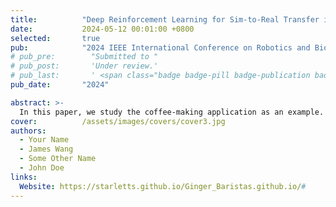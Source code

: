 ```yaml
---
title:          "Deep Reinforcement Learning for Sim-to-Real Transfer in a Humanoid Robot Barista"
date:           2024-05-12 00:01:00 +0800
selected:       true
pub:            "2024 IEEE International Conference on Robotics and Biomimetics (ROBIO)"
# pub_pre:        "Submitted to "
# pub_post:       'Under review.'
# pub_last:       ' <span class="badge badge-pill badge-publication badge-success">Spotlight</span>'
pub_date:       "2024"

abstract: >-
  In this paper, we study the coffee-making application as an example. We proposed a reinforcement learning robot manipulation method with visual perception for filling-up the sim-to-real gap. We constructed a high-fidelity coffee making digital twin simulation environment.
cover:          /assets/images/covers/cover3.jpg
authors:
  - Your Name
  - James Wang
  - Some Other Name
  - John Doe
links:
  Website: https://starletts.github.io/Ginger_Baristas.github.io/#
---
```

